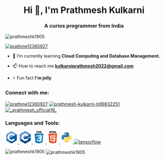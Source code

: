 <h1 align="center">Hi 👋, I'm Prathmesh Kulkarni</h1>
<h3 align="center">A curios programmer from India</h3>

<p align="left"> <img src="https://komarev.com/ghpvc/?username=prathmeshk1905&label=Profile%20views&color=0e75b6&style=flat" alt="prathmeshk1905" /> </p>

<p align="left"> <a href="https://twitter.com/prathme12360927" target="blank"><img src="https://img.shields.io/twitter/follow/prathme12360927?logo=twitter&style=for-the-badge" alt="prathme12360927" /></a> </p>

- 🌱 I’m currently learning **Cloud Computing and Database Management.**

- 📫 How to reach me **kulkarniprathmesh2022@gmail.com**

- ⚡ Fun fact **I'm jolly**

<h3 align="left">Connect with me:</h3>
<p align="left">
<a href="https://twitter.com/prathme12360927" target="blank"><img align="center" src="https://raw.githubusercontent.com/rahuldkjain/github-profile-readme-generator/master/src/images/icons/Social/twitter.svg" alt="prathme12360927" height="30" width="40" /></a>
<a href="https://linkedin.com/in/prathmesh-kulkarni-b99832251" target="blank"><img align="center" src="https://raw.githubusercontent.com/rahuldkjain/github-profile-readme-generator/master/src/images/icons/Social/linked-in-alt.svg" alt="prathmesh-kulkarni-b99832251" height="30" width="40" /></a>
<a href="https://instagram.com/_prathmesh_official19_" target="blank"><img align="center" src="https://raw.githubusercontent.com/rahuldkjain/github-profile-readme-generator/master/src/images/icons/Social/instagram.svg" alt="_prathmesh_official19_" height="30" width="40" /></a>
</p>

<h3 align="left">Languages and Tools:</h3>
<p align="left"> <a href="https://www.cprogramming.com/" target="_blank" rel="noreferrer"> <img src="https://raw.githubusercontent.com/devicons/devicon/master/icons/c/c-original.svg" alt="c" width="40" height="40"/> </a> <a href="https://www.w3schools.com/cpp/" target="_blank" rel="noreferrer"> <img src="https://raw.githubusercontent.com/devicons/devicon/master/icons/cplusplus/cplusplus-original.svg" alt="cplusplus" width="40" height="40"/> </a> <a href="https://www.w3schools.com/css/" target="_blank" rel="noreferrer"> <img src="https://raw.githubusercontent.com/devicons/devicon/master/icons/css3/css3-original-wordmark.svg" alt="css3" width="40" height="40"/> </a> <a href="https://www.w3.org/html/" target="_blank" rel="noreferrer"> <img src="https://raw.githubusercontent.com/devicons/devicon/master/icons/html5/html5-original-wordmark.svg" alt="html5" width="40" height="40"/> </a> <a href="https://www.python.org" target="_blank" rel="noreferrer"> <img src="https://raw.githubusercontent.com/devicons/devicon/master/icons/python/python-original.svg" alt="python" width="40" height="40"/> </a> <a href="https://www.tensorflow.org" target="_blank" rel="noreferrer"> <img src="https://www.vectorlogo.zone/logos/tensorflow/tensorflow-icon.svg" alt="tensorflow" width="40" height="40"/> </a> </p>

<p><img align="left" src="https://github-readme-stats.vercel.app/api/top-langs?username=prathmeshk1905&show_icons=true&locale=en&layout=compact" alt="prathmeshk1905" /></p>

<p>&nbsp;<img align="center" src="https://github-readme-stats.vercel.app/api?username=prathmeshk1905&show_icons=true&locale=en" alt="prathmeshk1905" /></p>
